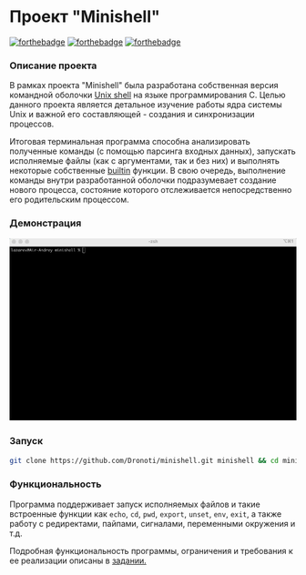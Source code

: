 # Проект "Minishell"
[![forthebadge](https://forthebadge.com/images/badges/made-with-c.svg)](https://forthebadge.com)
[![forthebadge](https://forthebadge.com/images/badges/built-with-love.svg)](https://forthebadge.com)
[![forthebadge](https://forthebadge.com/images/badges/uses-git.svg)](https://forthebadge.com)

### Описание проекта
В рамках проекта "Minishell" была разработана собственная версия командной оболочки [Unix shell](https://en.wikipedia.org/wiki/Unix_shell) на языке программирования C.
Целью данного проекта является детальное изучение работы ядра системы Unix и важной его составляющей - создания и синхронизации процессов.

Итоговая терминальная программа способна анализировать полученные команды (с помощью парсинга входных данных), запускать исполняемые файлы (как с аргументами, так и без них) и выполнять некоторые собственные [builtin](https://en.wikipedia.org/wiki/Shell_builtin) функции.
В свою очередь, выполнение команды внутри разработанной оболочки подразумевает создание нового процесса, состояние которого отслеживается непосредственно его родительским процессом.

### Демонстрация
![project demonstration](./minishell_demo.gif)

### Запуск
```bash
git clone https://github.com/Dronoti/minishell.git minishell && cd minishell && make && make clean && ./minishell
```

### Функциональность
Программа поддерживает запуск исполняемых файлов и такие встроенные функции как `echo`, `cd`, `pwd`, `export`, `unset`, `env`, `exit`, а также работу с редиректами, пайпами, сигналами, переменными окружения и т.д.

Подробная функциональность программы, ограничения и требования к ее реализации описаны в [задании.](./minishell.pdf)